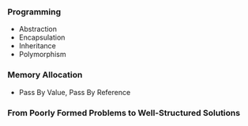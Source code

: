 ### Programming
- Abstraction
- Encapsulation
- Inheritance
- Polymorphism

### Memory Allocation
- Pass By Value, Pass By Reference

### From Poorly Formed Problems to Well-Structured Solutions
